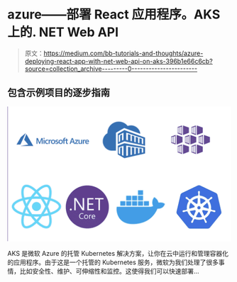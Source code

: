 # azure——部署 React 应用程序。AKS 上的. NET Web API

> 原文：<https://medium.com/bb-tutorials-and-thoughts/azure-deploying-react-app-with-net-web-api-on-aks-396b1e66c6cb?source=collection_archive---------0----------------------->

## 包含示例项目的逐步指南

![](img/3fe2eb572155be07d148810ccefcff31.png)

AKS 是微软 Azure 的托管 Kubernetes 解决方案，让你在云中运行和管理容器化的应用程序。由于这是一个托管的 Kubernetes 服务，微软为我们处理了很多事情，比如安全性、维护、可伸缩性和监控。这使得我们可以快速部署…